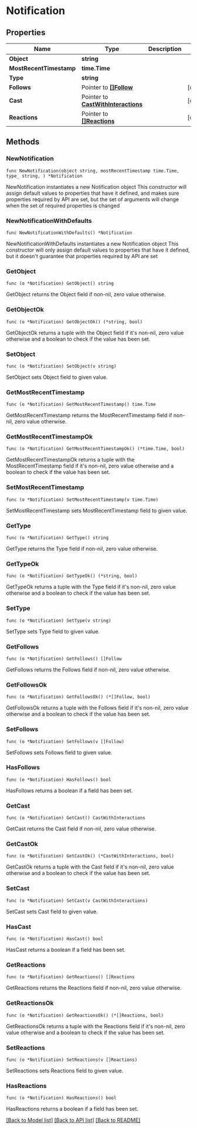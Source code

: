 # Notification

## Properties

Name | Type | Description | Notes
------------ | ------------- | ------------- | -------------
**Object** | **string** |  | 
**MostRecentTimestamp** | **time.Time** |  | 
**Type** | **string** |  | 
**Follows** | Pointer to [**[]Follow**](Follow.md) |  | [optional] 
**Cast** | Pointer to [**CastWithInteractions**](CastWithInteractions.md) |  | [optional] 
**Reactions** | Pointer to [**[]Reactions**](Reactions.md) |  | [optional] 

## Methods

### NewNotification

`func NewNotification(object string, mostRecentTimestamp time.Time, type_ string, ) *Notification`

NewNotification instantiates a new Notification object
This constructor will assign default values to properties that have it defined,
and makes sure properties required by API are set, but the set of arguments
will change when the set of required properties is changed

### NewNotificationWithDefaults

`func NewNotificationWithDefaults() *Notification`

NewNotificationWithDefaults instantiates a new Notification object
This constructor will only assign default values to properties that have it defined,
but it doesn't guarantee that properties required by API are set

### GetObject

`func (o *Notification) GetObject() string`

GetObject returns the Object field if non-nil, zero value otherwise.

### GetObjectOk

`func (o *Notification) GetObjectOk() (*string, bool)`

GetObjectOk returns a tuple with the Object field if it's non-nil, zero value otherwise
and a boolean to check if the value has been set.

### SetObject

`func (o *Notification) SetObject(v string)`

SetObject sets Object field to given value.


### GetMostRecentTimestamp

`func (o *Notification) GetMostRecentTimestamp() time.Time`

GetMostRecentTimestamp returns the MostRecentTimestamp field if non-nil, zero value otherwise.

### GetMostRecentTimestampOk

`func (o *Notification) GetMostRecentTimestampOk() (*time.Time, bool)`

GetMostRecentTimestampOk returns a tuple with the MostRecentTimestamp field if it's non-nil, zero value otherwise
and a boolean to check if the value has been set.

### SetMostRecentTimestamp

`func (o *Notification) SetMostRecentTimestamp(v time.Time)`

SetMostRecentTimestamp sets MostRecentTimestamp field to given value.


### GetType

`func (o *Notification) GetType() string`

GetType returns the Type field if non-nil, zero value otherwise.

### GetTypeOk

`func (o *Notification) GetTypeOk() (*string, bool)`

GetTypeOk returns a tuple with the Type field if it's non-nil, zero value otherwise
and a boolean to check if the value has been set.

### SetType

`func (o *Notification) SetType(v string)`

SetType sets Type field to given value.


### GetFollows

`func (o *Notification) GetFollows() []Follow`

GetFollows returns the Follows field if non-nil, zero value otherwise.

### GetFollowsOk

`func (o *Notification) GetFollowsOk() (*[]Follow, bool)`

GetFollowsOk returns a tuple with the Follows field if it's non-nil, zero value otherwise
and a boolean to check if the value has been set.

### SetFollows

`func (o *Notification) SetFollows(v []Follow)`

SetFollows sets Follows field to given value.

### HasFollows

`func (o *Notification) HasFollows() bool`

HasFollows returns a boolean if a field has been set.

### GetCast

`func (o *Notification) GetCast() CastWithInteractions`

GetCast returns the Cast field if non-nil, zero value otherwise.

### GetCastOk

`func (o *Notification) GetCastOk() (*CastWithInteractions, bool)`

GetCastOk returns a tuple with the Cast field if it's non-nil, zero value otherwise
and a boolean to check if the value has been set.

### SetCast

`func (o *Notification) SetCast(v CastWithInteractions)`

SetCast sets Cast field to given value.

### HasCast

`func (o *Notification) HasCast() bool`

HasCast returns a boolean if a field has been set.

### GetReactions

`func (o *Notification) GetReactions() []Reactions`

GetReactions returns the Reactions field if non-nil, zero value otherwise.

### GetReactionsOk

`func (o *Notification) GetReactionsOk() (*[]Reactions, bool)`

GetReactionsOk returns a tuple with the Reactions field if it's non-nil, zero value otherwise
and a boolean to check if the value has been set.

### SetReactions

`func (o *Notification) SetReactions(v []Reactions)`

SetReactions sets Reactions field to given value.

### HasReactions

`func (o *Notification) HasReactions() bool`

HasReactions returns a boolean if a field has been set.


[[Back to Model list]](../README.md#documentation-for-models) [[Back to API list]](../README.md#documentation-for-api-endpoints) [[Back to README]](../README.md)


